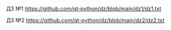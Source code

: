 ДЗ №1 https://github.com/qt-python/dz/blob/main/dz1/dz1.txt

ДЗ №2 https://github.com/qt-python/dz/blob/main/dz2/dz2.txt
